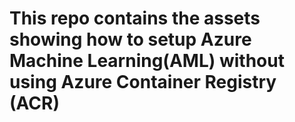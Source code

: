 # This repo contains the assets showing how to setup Azure Machine Learning(AML) without using Azure Container Registry (ACR)
